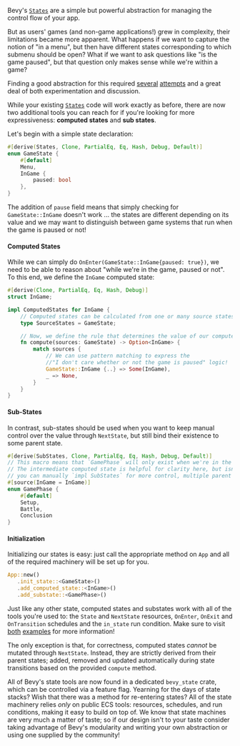 Bevy's [`States`] are a simple but powerful abstraction for managing the control flow of your app.

But as users' games (and non-game applications!) grew in complexity, their limitations became more apparent.
What happens if we want to capture the notion of "in a menu", but then have different states corresponding to which submenu should be open?
What if we want to ask questions like "is the game paused", but that question only makes sense while we're within a game?

Finding a good abstraction for this required [several](https://github.com/bevyengine/bevy/pull/9957) [attempts](https://github.com/bevyengine/bevy/pull/10088) and a great deal of both experimentation and discussion.

While your existing [`States`] code will work exactly as before, there are now two additional tools you can reach for if you're looking for more expressiveness: **computed states** and **sub states**.

Let's begin with a simple state declaration:

```rust
#[derive(States, Clone, PartialEq, Eq, Hash, Debug, Default)]
enum GameState {
    #[default]
    Menu,
    InGame {
        paused: bool
    },
}
```

The addition of `pause` field means that simply checking for `GameState::InGame` doesn't work ... the states are different depending on its value and we may want to distinguish between game systems that run when the game is paused or not!

#### Computed States

While we can simply do `OnEnter(GameState::InGame{paused: true})`,
we need to be able to reason about "while we're in the game, paused or not".
To this end, we define the `InGame` computed state:

```rust
#[derive(Clone, PartialEq, Eq, Hash, Debug)]
struct InGame;

impl ComputedStates for InGame {
    // Computed states can be calculated from one or many source states.
    type SourceStates = GameState;

    // Now, we define the rule that determines the value of our computed state.
    fn compute(sources: GameState) -> Option<InGame> {
        match sources {
            // We can use pattern matching to express the
            //"I don't care whether or not the game is paused" logic!
            GameState::InGame {..} => Some(InGame),
            _ => None,
        }
    }
}
```

#### Sub-States

In contrast, sub-states should be used when you want to keep manual
control over the value through `NextState`, but still bind their
existence to some parent state.

```rust
#[derive(SubStates, Clone, PartialEq, Eq, Hash, Debug, Default)]
// This macro means that `GamePhase` will only exist when we're in the `InGame` computed state.
// The intermediate computed state is helpful for clarity here, but isn't required:
// you can manually `impl SubStates` for more control, multiple parent states and non-default initial value!
#[source(InGame = InGame)]
enum GamePhase {
    #[default]
    Setup,
    Battle,
    Conclusion
}
```

#### Initialization

Initializing our states is easy: just call the appropriate method on `App`
and all of the required machinery will be set up for you.

```rust
App::new()
   .init_state::<GameState>()
   .add_computed_state::<InGame>()
   .add_substate::<GamePhase>()
```

Just like any other state, computed states and substates work with all of the tools you're used to:
the `State` and `NextState` resources, `OnEnter`, `OnExit` and `OnTransition` schedules and the `in_state` run condition.
Make sure to visit [both](https://github.com/bevyengine/bevy/tree/v0.14.0/examples/state/computed_states.rs) [examples](https://github.com/bevyengine/bevy/tree/v0.14.0/examples/state/sub_states.rs) for more information!

The only exception is that, for correctness, computed states *cannot* be mutated through `NextState`.
Instead, they are strictly derived from their parent states; added, removed and updated automatically during state transitions based on the provided `compute` method.

All of Bevy's state tools are now found in a dedicated `bevy_state` crate, which can be controlled via a feature flag.
Yearning for the days of state stacks? Wish that there was a method for re-entering states?
All of the state machinery relies *only* on public ECS tools: resources, schedules, and run conditions, making it easy to build on top of.
We know that state machines are very much a matter of taste; so if our design isn't to your taste consider taking advantage of Bevy's modularity and writing your own abstraction or using one supplied by the community!

[`States`]: https://docs.rs/bevy/0.14/bevy/prelude/trait.States.html
